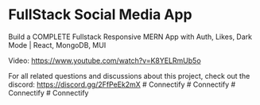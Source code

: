 # FullStack Social Media App

Build a COMPLETE Fullstack Responsive MERN App with Auth, Likes, Dark Mode | React, MongoDB, MUI

Video: https://www.youtube.com/watch?v=K8YELRmUb5o

For all related questions and discussions about this project, check out the discord: https://discord.gg/2FfPeEk2mX
#   C o n n e c t i f y  
 #   C o n n e c t i f y  
 #   C o n n e c t i f y  
 #   C o n n e c t i f y  
 